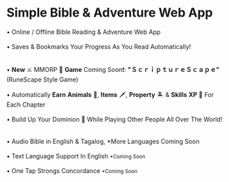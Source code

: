 # Simple Bible & Adventure Web App
• Online / Offline Bible Reading & Adventure Web App<br><br>
• Saves & Bookmarks Your Progress As You Read Automatically!<br><br><br>
• __New__ ⚔️ MMORP 📖 __Game__ Coming Soon❗: **"ＳｃｒｉｐｔｕｒｅＳｃａｐｅ"** (RuneScape Style Game)<br><br>
• Automatically **Earn** **Animals** 🐅, **Items** 🗡️, **Property** 🏝️ & **Skills** **XP** 💎 For Each Chapter<br><br>
• Build Up Your Dominion 🏰 While Playing Other People All Over The World!<br><br><br>
• Audio Bible in English & Tagalog, *More Languages Coming Soon<br><br>
• Text Language Support In English <small>*Coming Soon</small><br><br>
• One Tap Strongs Concordance <small>*Coming Soon</small><br><br>
